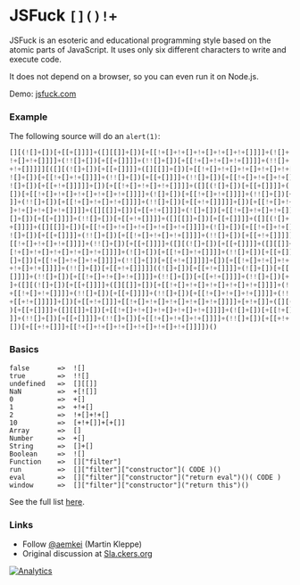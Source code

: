 # JSFuck `[]()!+`

JSFuck is an esoteric and educational programming style based on the atomic parts of JavaScript. It uses only six different characters to write and execute code.

It does not depend on a browser, so you can even run it on Node.js.

Demo: [jsfuck.com](http://www.jsfuck.com)

### Example

The following source will do an `alert(1)`:

```js
[][(![]+[])[+[[+[]]]]+([][[]]+[])[+[[!+[]+!+[]+!+[]+!+[]+!+[]]]]+(![]+[])[+[[
!+[]+!+[]]]]+(!![]+[])[+[[+[]]]]+(!![]+[])[+[[!+[]+!+[]+!+[]]]]+(!![]+[])[+[[
+!+[]]]]][([][(![]+[])[+[[+[]]]]+([][[]]+[])[+[[!+[]+!+[]+!+[]+!+[]+!+[]]]]+(
![]+[])[+[[!+[]+!+[]]]]+(!![]+[])[+[[+[]]]]+(!![]+[])[+[[!+[]+!+[]+!+[]]]]+(!
![]+[])[+[[+!+[]]]]]+[])[+[[!+[]+!+[]+!+[]]]]+([][(![]+[])[+[[+[]]]]+([][[]]+
[])[+[[!+[]+!+[]+!+[]+!+[]+!+[]]]]+(![]+[])[+[[!+[]+!+[]]]]+(!![]+[])[+[[+[]]
]]+(!![]+[])[+[[!+[]+!+[]+!+[]]]]+(!![]+[])[+[[+!+[]]]]]+[])[+[[!+[]+!+[]+!+[
]+!+[]+!+[]+!+[]]]]+([][[]]+[])[+[[+!+[]]]]+(![]+[])[+[[!+[]+!+[]+!+[]]]]+(!!
[]+[])[+[[+[]]]]+(!![]+[])[+[[+!+[]]]]+([][[]]+[])[+[[+[]]]]+([][(![]+[])[+[[
+[]]]]+([][[]]+[])[+[[!+[]+!+[]+!+[]+!+[]+!+[]]]]+(![]+[])[+[[!+[]+!+[]]]]+(!
![]+[])[+[[+[]]]]+(!![]+[])[+[[!+[]+!+[]+!+[]]]]+(!![]+[])[+[[+!+[]]]]]+[])[+
[[!+[]+!+[]+!+[]]]]+(!![]+[])[+[[+[]]]]+([][(![]+[])[+[[+[]]]]+([][[]]+[])[+[
[!+[]+!+[]+!+[]+!+[]+!+[]]]]+(![]+[])[+[[!+[]+!+[]]]]+(!![]+[])[+[[+[]]]]+(!!
[]+[])[+[[!+[]+!+[]+!+[]]]]+(!![]+[])[+[[+!+[]]]]]+[])[+[[!+[]+!+[]+!+[]+!+[]
+!+[]+!+[]]]]+(!![]+[])[+[[+!+[]]]]]((![]+[])[+[[+!+[]]]]+(![]+[])[+[[!+[]+!+
[]]]]+(!![]+[])[+[[!+[]+!+[]+!+[]]]]+(!![]+[])[+[[+!+[]]]]+(!![]+[])[+[[+[]]]
]+([][(![]+[])[+[[+[]]]]+([][[]]+[])[+[[!+[]+!+[]+!+[]+!+[]+!+[]]]]+(![]+[])[
+[[!+[]+!+[]]]]+(!![]+[])[+[[+[]]]]+(!![]+[])[+[[!+[]+!+[]+!+[]]]]+(!![]+[])[
+[[+!+[]]]]]+[])[+[[+!+[]]]+[[!+[]+!+[]+!+[]+!+[]+!+[]]]]+[+!+[]]+([][(![]+[]
)[+[[+[]]]]+([][[]]+[])[+[[!+[]+!+[]+!+[]+!+[]+!+[]]]]+(![]+[])[+[[!+[]+!+[]]
]]+(!![]+[])[+[[+[]]]]+(!![]+[])[+[[!+[]+!+[]+!+[]]]]+(!![]+[])[+[[+!+[]]]]]+
[])[+[[+!+[]]]+[[!+[]+!+[]+!+[]+!+[]+!+[]+!+[]]]])()
``` 

### Basics
              
    false       =>  ![]
    true        =>  !![]
    undefined   =>  [][[]]
    NaN         =>  +[![]]
    0           =>  +[]
    1           =>  +!+[]
    2           =>  !+[]+!+[]
    10          =>  [+!+[]]+[+[]]
    Array       =>  []
    Number      =>  +[]
    String      =>  []+[]
    Boolean     =>  ![]
    Function    =>  []["filter"]
    run         =>  []["filter"]["constructor"]( CODE )()
    eval        =>  []["filter"]["constructor"]("return eval")()( CODE )
    window      =>  []["filter"]["constructor"]("return this")()
    
See the full list [here](https://github.com/aemkei/jsfuck/blob/master/jsfuck.js).

### Links

* Follow [@aemkei](http://twitter.com/aemkei) (Martin Kleppe) <br>
* Original discussion at [Sla.ckers.org](http://sla.ckers.org/forum/read.php?24,32930)


[![Analytics](https://ga-beacon.appspot.com/UA-57649-14/aemkei/jsfuck)](https://github.com/igrigorik/ga-beacon)
